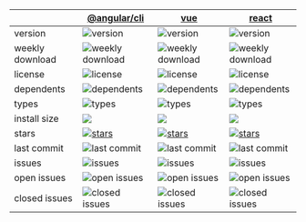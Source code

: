 |                 | [@angular/cli](https://www.npmjs.com/package/@angular/cli)                                                                                                               | [vue](https://www.npmjs.com/package/vue)                                                                                                                                             | [react](https://www.npmjs.com/package/react)                                                                                                    |
| --------------- | ------------------------------------------------------------------------------------------------------------------------------------------------------------------------ | ------------------------------------------------------------------------------------------------------------------------------------------------------------------------------------ | ----------------------------------------------------------------------------------------------------------------------------------------------- |
| version         | ![version](https://flat.badgen.net/npm/v/@angular/cli)                                                                                                                   | ![version](https://flat.badgen.net/npm/v/vue)                                                                                                                                        | ![version](https://flat.badgen.net/npm/v/react)                                                                                                 |
| weekly download | ![weekly download](https://flat.badgen.net/npm/dw/@angular/cli)                                                                                                          | ![weekly download](https://flat.badgen.net/npm/dw/vue)                                                                                                                               | ![weekly download](https://flat.badgen.net/npm/dw/react)                                                                                        |
| license         | ![license](https://flat.badgen.net/npm/license/@angular/cli)                                                                                                             | ![license](https://flat.badgen.net/npm/license/vue)                                                                                                                                  | ![license](https://flat.badgen.net/npm/license/react)                                                                                           |
| dependents      | ![dependents](https://flat.badgen.net/npm/dependents/@angular/cli)                                                                                                       | ![dependents](https://flat.badgen.net/npm/dependents/vue)                                                                                                                            | ![dependents](https://flat.badgen.net/npm/dependents/react)                                                                                     |
| types           | ![types](https://flat.badgen.net/npm/types/@angular/cli)                                                                                                                 | ![types](https://flat.badgen.net/npm/types/vue)                                                                                                                                      | ![types](https://flat.badgen.net/npm/types/react)                                                                                               |
| install size    | [![](https://packagephobia.com/badge?p=@angular/cli)](https://packagephobia.com/result?p=@angular/cli)                                                                   | [![](https://packagephobia.com/badge?p=vue)](https://packagephobia.com/result?p=vue)                                                                                                 | [![](https://packagephobia.com/badge?p=react)](https://packagephobia.com/result?p=react)                                                        |
| stars           | <a target="_blank" href="https://github.com/angular/angular-cli"><img alt="stars" src="https://img.shields.io/github/stars/angular/angular-cli?color=white&label" /></a> | <a target="_blank" href="https://github.com/vuejs/core/tree/main/packages/vue#readme"><img alt="stars" src="https://img.shields.io/github/stars/vuejs/core?color=white&label" /></a> | <a target="_blank" href="https://react.dev/"><img alt="stars" src="https://img.shields.io/github/stars/facebook/react?color=white&label" /></a> |
| last commit     | ![last commit](https://flat.badgen.net/github/last-commit/angular/angular-cli)                                                                                           | ![last commit](https://flat.badgen.net/github/last-commit/vuejs/core)                                                                                                                | ![last commit](https://flat.badgen.net/github/last-commit/facebook/react)                                                                       |
| issues          | ![issues](https://flat.badgen.net/github/issues/angular/angular-cli)                                                                                                     | ![issues](https://flat.badgen.net/github/issues/vuejs/core)                                                                                                                          | ![issues](https://flat.badgen.net/github/issues/facebook/react)                                                                                 |
| open issues     | ![open issues](https://flat.badgen.net/github/open-issues/angular/angular-cli)                                                                                           | ![open issues](https://flat.badgen.net/github/open-issues/vuejs/core)                                                                                                                | ![open issues](https://flat.badgen.net/github/open-issues/facebook/react)                                                                       |
| closed issues   | ![closed issues](https://flat.badgen.net/github/closed-issues/angular/angular-cli)                                                                                       | ![closed issues](https://flat.badgen.net/github/closed-issues/vuejs/core)                                                                                                            | ![closed issues](https://flat.badgen.net/github/closed-issues/facebook/react)                                                                   |
